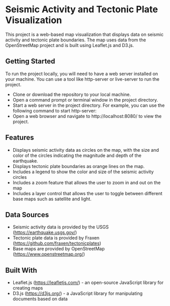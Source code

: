 # Seismic Activity and Tectonic Plate Visualization
This project is a web-based map visualization that displays data on seismic activity and tectonic plate boundaries. The map uses data from the OpenStreetMap project and is built using Leaflet.js and D3.js.

## Getting Started
To run the project locally, you will need to have a web server installed on your machine. You can use a tool like http-server or live-server to run the project.

- Clone or download the repository to your local machine.
- Open a command prompt or terminal window in the project directory.
- Start a web server in the project directory. For example, you can use the following command to start http-server:
- Open a web browser and navigate to http://localhost:8080/ to view the project.

## Features
- Displays seismic activity data as circles on the map, with the size and color of the circles indicating the magnitude and depth of the earthquake.
- Displays tectonic plate boundaries as orange lines on the map.
- Includes a legend to show the color and size of the seismic activity circles
- Includes a zoom feature that allows the user to zoom in and out on the map
- Includes a layer control that allows the user to toggle between different base maps such as satellite and light.

## Data Sources
- Seismic activity data is provided by the USGS (https://earthquake.usgs.gov/)
- Tectonic plate data is provided by Fraxen (https://github.com/fraxen/tectonicplates)
- Base maps are provided by OpenStreetMap (https://www.openstreetmap.org/)

## Built With
- Leaflet.js (https://leafletjs.com/) - an open-source JavaScript library for creating maps
- D3.js (https://d3js.org/) - a JavaScript library for manipulating documents based on data
